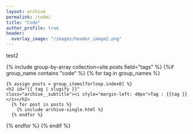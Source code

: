 ```yaml
---
layout: archive
permalink: /code/
title: "Code"
author_profile: true
header:
  overlay_image: "/images/header_image2.png"
---
```


test2

{% include group-by-array collection=site.posts field="tags" %}
{%if group_name contains "code" %}
  {% for tag in group_names %}

    {% assign posts = group_items[forloop.index0] %}
    <h2 id="{{ tag | slugify }}"
    class="archive__subtitle"><i style="margin-left: 40px">Tag : {{tag }}</i></h2>
      {% for post in posts %}
        {% include archive-single.html %}
      {% endfor %}
  {% endfor %}
{% endif %}
